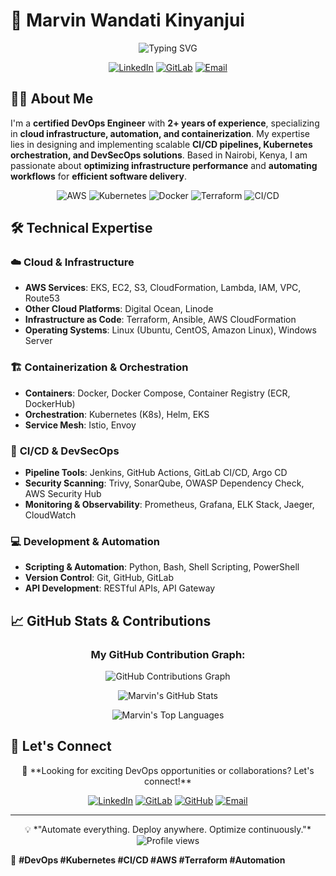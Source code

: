 # 🚀 Marvin Wandati Kinyanjui

<div align="center">
  <img src="https://readme-typing-svg.herokuapp.com?font=Fira+Code&pause=1000&color=36BCF7&center=true&vCenter=true&width=500&lines=Cloud+%26+DevOps+Engineer;Kubernetes+Enthusiast;Automation+Specialist;Infrastructure+as+Code+Expert" alt="Typing SVG" />
</div>

<div align="center">
  
  [![LinkedIn](https://img.shields.io/badge/LinkedIn-Connect-blue?style=for-the-badge&logo=linkedin)](https://www.linkedin.com/in/marvin-wandati/)
  [![GitLab](https://img.shields.io/badge/GitLab-Profile-orange?style=for-the-badge&logo=gitlab)](https://gitlab.com/wandat2/twn-main)
  [![Email](https://img.shields.io/badge/Email-Contact-green?style=for-the-badge&logo=gmail)](mailto:wandatimarvin23@gmail.com)
  
</div>

## 👨‍💻 About Me

I'm a **certified DevOps Engineer** with **2+ years of experience**, specializing in **cloud infrastructure, automation, and containerization**. My expertise lies in designing and implementing scalable **CI/CD pipelines, Kubernetes orchestration, and DevSecOps solutions**. Based in Nairobi, Kenya, I am passionate about **optimizing infrastructure performance** and **automating workflows** for **efficient software delivery**.

<div align="center">
  <img src="https://img.shields.io/badge/AWS-EKS%20%7C%20EC2%20%7C%20S3%20%7C%20Lambda-FF9900?style=flat-square&logo=amazon-aws" alt="AWS" />
  <img src="https://img.shields.io/badge/Kubernetes-Orchestration-326CE5?style=flat-square&logo=kubernetes" alt="Kubernetes" />
  <img src="https://img.shields.io/badge/Docker-Containerization-2496ED?style=flat-square&logo=docker" alt="Docker" />
  <img src="https://img.shields.io/badge/Terraform-Infrastructure%20as%20Code-7B42BC?style=flat-square&logo=terraform" alt="Terraform" />
  <img src="https://img.shields.io/badge/CI%2FCD-Jenkins%20%7C%20GitHub%20Actions%20%7C%20ArgoCD-D24939?style=flat-square&logo=jenkins" alt="CI/CD" />
</div>

## 🛠️ Technical Expertise

### ☁️ **Cloud & Infrastructure**
- **AWS Services**: EKS, EC2, S3, CloudFormation, Lambda, IAM, VPC, Route53
- **Other Cloud Platforms**: Digital Ocean, Linode
- **Infrastructure as Code**: Terraform, Ansible, AWS CloudFormation
- **Operating Systems**: Linux (Ubuntu, CentOS, Amazon Linux), Windows Server

### 🏗️ **Containerization & Orchestration**
- **Containers**: Docker, Docker Compose, Container Registry (ECR, DockerHub)
- **Orchestration**: Kubernetes (K8s), Helm, EKS
- **Service Mesh**: Istio, Envoy

### 🔄 **CI/CD & DevSecOps**
- **Pipeline Tools**: Jenkins, GitHub Actions, GitLab CI/CD, Argo CD
- **Security Scanning**: Trivy, SonarQube, OWASP Dependency Check, AWS Security Hub
- **Monitoring & Observability**: Prometheus, Grafana, ELK Stack, Jaeger, CloudWatch

### 💻 **Development & Automation**
- **Scripting & Automation**: Python, Bash, Shell Scripting, PowerShell
- **Version Control**: Git, GitHub, GitLab
- **API Development**: RESTful APIs, API Gateway

## 📈 GitHub Stats & Contributions

<div align="center">
  <h3>My GitHub Contribution Graph:</h3>
  <img src="https://ghchart.rshah.org/36BCF7/Wandati" alt="GitHub Contributions Graph" />
</div>

<div align="center">
  <p>
    <picture>
      <source media="(prefers-color-scheme: dark)" srcset="https://github-readme-stats.vercel.app/api?username=Wandati&show_icons=true&theme=radical">
      <img alt="Marvin's GitHub Stats" src="https://github-readme-stats.vercel.app/api?username=Wandati&show_icons=true&theme=default">
    </picture>
  </p>
  
  <p>
    <picture>
      <source media="(prefers-color-scheme: dark)" srcset="https://github-readme-stats.vercel.app/api/top-langs/?username=Wandati&layout=compact&theme=radical">
      <img alt="Marvin's Top Languages" src="https://github-readme-stats.vercel.app/api/top-langs/?username=Wandati&layout=compact&theme=default">
    </picture>
  </p>
</div>

## 🤝 Let's Connect

<div align="center">
  🚀 **Looking for exciting DevOps opportunities or collaborations? Let's connect!**
  
  [![LinkedIn](https://img.shields.io/badge/LinkedIn-Connect-blue?style=for-the-badge&logo=linkedin)](https://www.linkedin.com/in/marvin-wandati/)
  [![GitLab](https://img.shields.io/badge/GitLab-Profile-orange?style=for-the-badge&logo=gitlab)](https://gitlab.com/wandat2/)
  [![GitHub](https://img.shields.io/badge/GitHub-Follow-black?style=for-the-badge&logo=github)](https://github.com/Wandati)
  [![Email](https://img.shields.io/badge/Email-Contact-green?style=for-the-badge&logo=gmail)](mailto:wandatimarvin23@gmail.com)
</div>

---

<div align="center">
  💡 *"Automate everything. Deploy anywhere. Optimize continuously."*
  <img src="https://komarev.com/ghpvc/?username=Wandati&style=flat-square&color=blue" alt="Profile views" />
</div>

🚀 **#DevOps #Kubernetes #CI/CD #AWS #Terraform #Automation**
